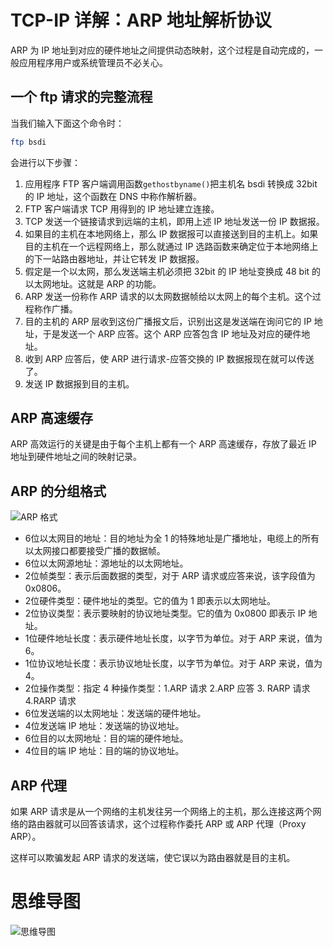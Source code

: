 # TCP-IP 详解：ARP 地址解析协议

ARP 为 IP 地址到对应的硬件地址之间提供动态映射，这个过程是自动完成的，一般应用程序用户或系统管理员不必关心。

## 一个 ftp 请求的完整流程

当我们输入下面这个命令时：

```bash
ftp bsdi
```

会进行以下步骤：

1. 应用程序 FTP 客户端调用函数`gethostbyname()`把主机名 bsdi 转换成 32bit 的 IP 地址，这个函数在 DNS 中称作解析器。
2. FTP 客户端请求 TCP 用得到的 IP 地址建立连接。
3. TCP 发送一个链接请求到远端的主机，即用上述 IP 地址发送一份 IP 数据报。
4. 如果目的主机在本地网络上，那么 IP 数据报可以直接送到目的主机上。如果目的主机在一个远程网络上，那么就通过 IP 选路函数来确定位于本地网络上的下一站路由器地址，并让它转发 IP 数据报。
5. 假定是一个以太网，那么发送端主机必须把 32bit 的 IP 地址变换成 48 bit 的以太网地址。这就是 ARP 的功能。
6. ARP 发送一份称作 ARP 请求的以太网数据帧给以太网上的每个主机。这个过程称作广播。
7. 目的主机的 ARP 层收到这份广播报文后，识别出这是发送端在询问它的 IP 地址，于是发送一个 ARP 应答。这个 ARP 应答包含 IP 地址及对应的硬件地址。
8. 收到 ARP 应答后，使 ARP 进行请求-应答交换的 IP 数据报现在就可以传送了。
9. 发送 IP 数据报到目的主机。

## ARP 高速缓存

ARP 高效运行的关键是由于每个主机上都有一个 ARP 高速缓存，存放了最近 IP 地址到硬件地址之间的映射记录。

## ARP 的分组格式

![ARP 格式](https://cnymw.github.io/GolangStudy/docs/img/网络-TCP-IP详解-ARP-格式.png)

- 6位以太网目的地址：目的地址为全 1 的特殊地址是广播地址，电缆上的所有以太网接口都要接受广播的数据帧。
- 6位以太网源地址：源地址的以太网地址。
- 2位帧类型：表示后面数据的类型，对于 ARP 请求或应答来说，该字段值为 0x0806。
- 2位硬件类型：硬件地址的类型。它的值为 1 即表示以太网地址。
- 2位协议类型：表示要映射的协议地址类型。它的值为 0x0800 即表示 IP 地址。
- 1位硬件地址长度：表示硬件地址长度，以字节为单位。对于 ARP 来说，值为6。
- 1位协议地址长度：表示协议地址长度，以字节为单位。对于 ARP 来说，值为4。
- 2位操作类型：指定 4 种操作类型：1.ARP 请求 2.ARP 应答 3. RARP 请求 4.RARP 请求
- 6位发送端的以太网地址：发送端的硬件地址。
- 4位发送端 IP 地址：发送端的协议地址。
- 6位目的以太网地址：目的端的硬件地址。
- 4位目的端 IP 地址：目的端的协议地址。

## ARP 代理

如果 ARP 请求是从一个网络的主机发往另一个网络上的主机，那么连接这两个网络的路由器就可以回答该请求，这个过程称作委托 ARP 或 ARP 代理（Proxy ARP）。

这样可以欺骗发起 ARP 请求的发送端，使它误以为路由器就是目的主机。

# 思维导图

![思维导图](https://cnymw.github.io/GolangStudy/docs/img/网络-TCP-IP详解-ARP-思维导图.png)